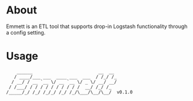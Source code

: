 # About

Emmett is an ETL tool that supports drop-in Logstash functionality through a config setting.

# Usage

```
    ______                         __  __
   / ____/___ ___  ____ ___  ___  / /_/ /_
  / __/ / __ `__ \/ __ `__ \/ _ \/ __/ __/
 / /___/ / / / / / / / / / /  __/ /_/ /_
/_____/_/ /_/ /_/_/ /_/ /_/\___/\__/\__/  v0.1.0

```